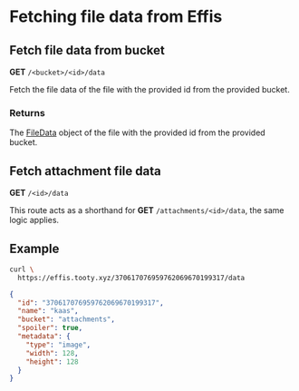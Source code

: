 # Fetching file data from Effis

## Fetch file data from bucket

<span class=requestmethod><b>GET</b></span> `/<bucket>/<id>/data`

Fetch the file data of the file with the provided id from the provided bucket.

### Returns

The [FileData](../models/files.md#filedata-object) object of the file with the
provided id from the provided bucket.

## Fetch attachment file data

<span class=requestmethod><b>GET</b></span> `/<id>/data`

This route acts as a shorthand for <span class=requestmethod><b>GET</b></span> `/attachments/<id>/data`,
the same logic applies.

## Example

```sh
curl \
  https://effis.tooty.xyz/370617076959762069670199317/data
```

```json
{
  "id": "370617076959762069670199317",
  "name": "kaas",
  "bucket": "attachments",
  "spoiler": true,
  "metadata": {
    "type": "image",
    "width": 128,
    "height": 128
  }
}
```
